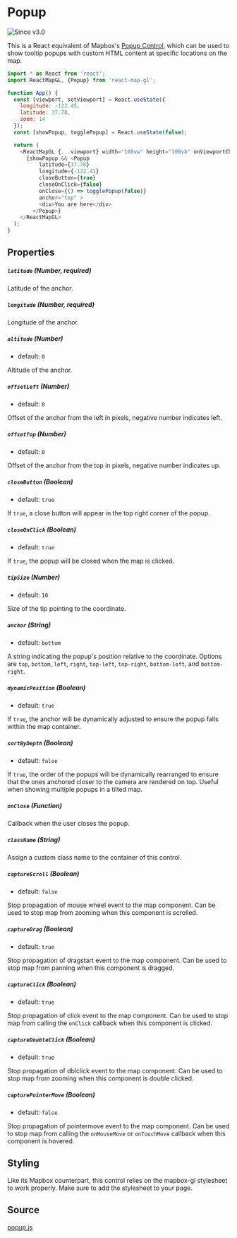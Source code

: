 # Popup

![Since v3.0](https://img.shields.io/badge/since-v3.0-green)

This is a React equivalent of Mapbox's [Popup Control](https://www.mapbox.com/mapbox-gl-js/api/#popup), which can be used to
show tooltip popups with custom HTML content at specific locations on the map.

```js
import * as React from 'react';
import ReactMapGL, {Popup} from 'react-map-gl';

function App() {
  const [viewport, setViewport] = React.useState({
    longitude: -122.45,
    latitude: 37.78,
    zoom: 14
  });
  const [showPopup, togglePopup] = React.useState(false);

  return (
    <ReactMapGL {...viewport} width="100vw" height="100vh" onViewportChange={setViewport}>
      {showPopup && <Popup
          latitude={37.78}
          longitude={-122.41}
          closeButton={true}
          closeOnClick={false}
          onClose={() => togglePopup(false)}
          anchor="top" >
          <div>You are here</div>
        </Popup>}
    </ReactMapGL>
  );
}
```

## Properties

##### `latitude` (Number, required)

Latitude of the anchor.

##### `longitude` (Number, required)

Longitude of the anchor.

##### `altitude` (Number)

- default: `0`

Altitude of the anchor.

##### `offsetLeft` (Number)

- default: `0`

Offset of the anchor from the left in pixels, negative number indicates left.

##### `offsetTop` (Number)

- default: `0`

Offset of the anchor from the top in pixels, negative number indicates up.

##### `closeButton` (Boolean)

- default: `true`

If `true`, a close button will appear in the top right corner of the popup.

##### `closeOnClick` (Boolean)

- default: `true`

If `true`, the popup will be closed when the map is clicked.

##### `tipSize` (Number)

- default: `10`

Size of the tip pointing to the coordinate.

##### `anchor` (String)

- default: `bottom`

A string indicating the popup's position relative to the coordinate.
Options are `top`, `bottom`, `left`, `right`, `top-left`, `top-right`, `bottom-left`, and `bottom-right`.

##### `dynamicPosition` (Boolean)

- default: `true`

If `true`, the anchor will be dynamically adjusted to ensure the popup falls within the map container.

##### `sortByDepth` (Boolean)

- default: `false`

If `true`, the order of the popups will be dynamically rearranged to ensure that the ones anchored closer to the camera are rendered on top. Useful when showing multiple popups in a tilted map.

##### `onClose` (Function)

Callback when the user closes the popup.

##### `className` (String)

Assign a custom class name to the container of this control.

##### `captureScroll` (Boolean)

- default: `false`

Stop propagation of mouse wheel event to the map component. Can be used to stop map from zooming when this component is scrolled.

##### `captureDrag` (Boolean)

- default: `true`

Stop propagation of dragstart event to the map component. Can be used to stop map from panning when this component is dragged.

##### `captureClick` (Boolean)

- default: `true`

Stop propagation of click event to the map component. Can be used to stop map from calling the `onClick` callback when this component is clicked.

##### `captureDoubleClick` (Boolean)

- default: `true`

Stop propagation of dblclick event to the map component. Can be used to stop map from zooming when this component is double clicked.

##### `capturePointerMove` (Boolean)

- default: `false`

Stop propagation of pointermove event to the map component. Can be used to stop map from calling the `onMouseMove` or `onTouchMove` callback when this component is hovered.

## Styling

Like its Mapbox counterpart, this control relies on the mapbox-gl stylesheet to work properly. Make sure to add the stylesheet to your page.

## Source

[popup.js](https://github.com/visgl/react-map-gl/tree/5.3-release/src/components/popup.js)

